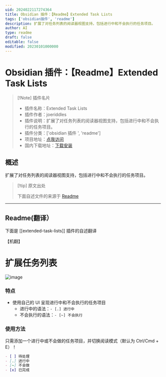 ```yaml
---
uid: 2024022117274364
title: Obsidian 插件：【Readme】Extended Task Lists
tags: ['obsidian插件', 'readme']
description: 扩展了对任务列表的阅读器视图支持，包括进行中和不会执行的任务项目。
author: AI
type: readme
draft: false
editable: false
modified: 20230101000000
---
```


# Obsidian 插件：【Readme】Extended Task Lists

> [!Note] 插件名片
> - 插件名称：Extended Task Lists
> - 插件作者：joeriddles
> - 插件说明：扩展了对任务列表的阅读器视图支持，包括进行中和不会执行的任务项目。
> - 插件分类：['obsidian 插件 ', 'readme']
> - 项目地址：[点我访问](https://github.com/joeriddles/extended-task-lists)
> - 国内下载地址：[下载安装](https://pkmer.cn/products/plugin/pluginMarket/?extended-task-lists)

## 概述

扩展了对任务列表的阅读器视图支持，包括进行中和不会执行的任务项目。

> [!tip] 原文出处
>
>下面自述文件的来源于 [Readme](https://ghproxy.net/https://raw.githubusercontent.com/joeriddles/extended-task-lists/main/README.md)
>

---

## Readme(翻译）

下面是 [[extended-task-lists]] 插件的自述翻译

【机翻】

# 扩展任务列表

![image](https://cdn.pkmer.cn/covers/extended-task-lists_2_0.png!pkmer)

### 特点

- 使用自己的 UI 呈现进行中和不会执行的任务项目
  - 进行中的语法：`- [.] 进行中`
  - 不会执行的语法：`- [~] 不会执行`

### 使用方法

只需添加一个进行中或不会做的任务项目，并切换阅读模式（默认为 Ctrl/Cmd + E）！

```markdown
- [ ] 待处理
- [.] 进行中
- [~] 不会做
- [x] 已完成
```